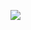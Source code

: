 [![](https://github.com/mihirr007/mihir-r/blob/master/chat.svg)](https://www.linkedin.com/in/rmihir/)

